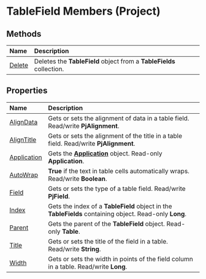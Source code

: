 
# TableField Members (Project)





## Methods



|**Name**|**Description**|
|:-----|:-----|
|[Delete](b8bd5b48-4c64-898b-70d4-5b0ef5c02f19.md)|Deletes the  **TableField** object from a **TableFields** collection.|

## Properties



|**Name**|**Description**|
|:-----|:-----|
|[AlignData](9cd7bef5-a0aa-7150-e6bf-7e5f23632402.md)|Gets or sets the alignment of data in a table field. Read/write  **PjAlignment**.|
|[AlignTitle](2343c215-52e7-4cb5-bc14-8902530a6f3b.md)|Gets or sets the alignment of the title in a table field. Read/write  **PjAlignment**.|
|[Application](99a21204-a913-2c8b-d00e-e05eece6992c.md)|Gets the  **[Application](8eb91712-7784-a102-38c0-19bb056c27e9.md)** object. Read-only **Application**.|
|[AutoWrap](03364d30-736e-ae90-8e68-bf702b40444e.md)|**True** if the text in table cells automatically wraps. Read/write **Boolean**.|
|[Field](faeb3521-d25b-7474-cb35-e22cd2daffc7.md)|Gets or sets the type of a table field. Read/write  **PjField**.|
|[Index](7580e8ed-2f4a-073c-a76e-49bb342ec34c.md)|Gets the index of a  **TableField** object in the **TableFields** containing object. Read-only **Long**.|
|[Parent](a16ace58-00e9-9ca3-ffbe-183ade647288.md)|Gets the parent of the  **TableField** object. Read-only **Table**.|
|[Title](19ee2239-0a1c-73ca-9ea4-21fdfc924d65.md)|Gets or sets the title of the field in a table. Read/write  **String**.|
|[Width](ff691a5d-9d39-3ba2-f277-bebd56272a94.md)|Gets or sets the width in points of the field column in a table. Read/write  **Long**.|
